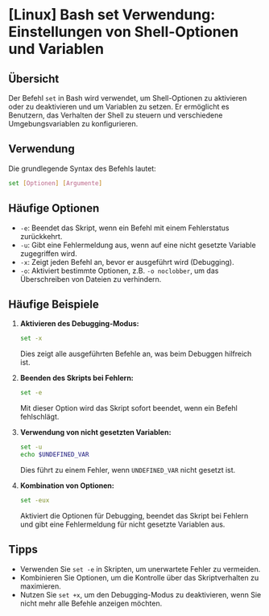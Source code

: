 # [Linux] Bash set Verwendung: Einstellungen von Shell-Optionen und Variablen

## Übersicht
Der Befehl `set` in Bash wird verwendet, um Shell-Optionen zu aktivieren oder zu deaktivieren und um Variablen zu setzen. Er ermöglicht es Benutzern, das Verhalten der Shell zu steuern und verschiedene Umgebungsvariablen zu konfigurieren.

## Verwendung
Die grundlegende Syntax des Befehls lautet:

```bash
set [Optionen] [Argumente]
```

## Häufige Optionen
- `-e`: Beendet das Skript, wenn ein Befehl mit einem Fehlerstatus zurückkehrt.
- `-u`: Gibt eine Fehlermeldung aus, wenn auf eine nicht gesetzte Variable zugegriffen wird.
- `-x`: Zeigt jeden Befehl an, bevor er ausgeführt wird (Debugging).
- `-o`: Aktiviert bestimmte Optionen, z.B. `-o noclobber`, um das Überschreiben von Dateien zu verhindern.

## Häufige Beispiele
1. **Aktivieren des Debugging-Modus:**
   ```bash
   set -x
   ```
   Dies zeigt alle ausgeführten Befehle an, was beim Debuggen hilfreich ist.

2. **Beenden des Skripts bei Fehlern:**
   ```bash
   set -e
   ```
   Mit dieser Option wird das Skript sofort beendet, wenn ein Befehl fehlschlägt.

3. **Verwendung von nicht gesetzten Variablen:**
   ```bash
   set -u
   echo $UNDEFINED_VAR
   ```
   Dies führt zu einem Fehler, wenn `UNDEFINED_VAR` nicht gesetzt ist.

4. **Kombination von Optionen:**
   ```bash
   set -eux
   ```
   Aktiviert die Optionen für Debugging, beendet das Skript bei Fehlern und gibt eine Fehlermeldung für nicht gesetzte Variablen aus.

## Tipps
- Verwenden Sie `set -e` in Skripten, um unerwartete Fehler zu vermeiden.
- Kombinieren Sie Optionen, um die Kontrolle über das Skriptverhalten zu maximieren.
- Nutzen Sie `set +x`, um den Debugging-Modus zu deaktivieren, wenn Sie nicht mehr alle Befehle anzeigen möchten.